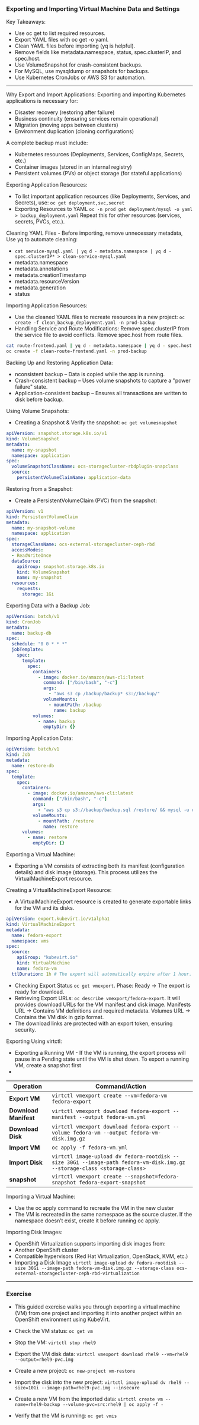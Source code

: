 ### Exporting and Importing Virtual Machine Data and Settings

Key Takeaways:
- Use oc get to list required resources.
- Export YAML files with oc get -o yaml.
- Clean YAML files before importing (yq is helpful).
- Remove fields like metadata.namespace, status, spec.clusterIP, and spec.host.
- Use VolumeSnapshot for crash-consistent backups.
- For MySQL, use mysqldump or snapshots for backups.
- Use Kubernetes CronJobs or AWS S3 for automation.

---

Why Export and Import Applications:
Exporting and importing Kubernetes applications is necessary for:
- Disaster recovery (restoring after failure)
- Business continuity (ensuring services remain operational)
- Migration (moving apps between clusters)
- Environment duplication (cloning configurations)

A complete backup must include:
- Kubernetes resources (Deployments, Services, ConfigMaps, Secrets, etc.)
- Container images (stored in an internal registry)
- Persistent volumes (PVs) or object storage (for stateful applications)

Exporting Application Resources:
- To list important application resources (like Deployments, Services, and Secrets), use: `oc get deployment,svc,secret`
- Exporting Resources to YAML `oc -n prod get deployment/mysql -o yaml > backup_deployment.yaml` Repeat this for other resources (services, secrets, PVCs, etc.).

Cleaning YAML Files - Before importing, remove unnecessary metadata, Use yq to automate cleaning: 
- `cat service-mysql.yaml | yq d - metadata.namespace | yq d - spec.clusterIP* > clean-service-mysql.yaml`
- metadata.namespace
- metadata.annotations
- metadata.creationTimestamp
- metadata.resourceVersion
- metadata.generation
- status

Importing Application Resources:
- Use the cleaned YAML files to recreate resources in a new project: `oc create -f clean_backup_deployment.yaml -n prod-backup`
- Handling Service and Route Modifications: Remove spec.clusterIP from the service file to avoid conflicts. Remove spec.host from route files.
```sh
cat route-frontend.yaml | yq d - metadata.namespace | yq d - spec.host > clean-route-frontend.yaml
oc create -f clean-route-frontend.yaml -n prod-backup
```

Backing Up and Restoring Application Data:
- nconsistent backup – Data is copied while the app is running.
- Crash-consistent backup – Uses volume snapshots to capture a "power failure" state.
- Application-consistent backup – Ensures all transactions are written to disk before backup.

Using Volume Snapshots:
- Creating a Snapshot & Verify the snapshot: `oc get volumesnapshot`
```yaml
apiVersion: snapshot.storage.k8s.io/v1
kind: VolumeSnapshot
metadata:
  name: my-snapshot
  namespace: application
spec:
  volumeSnapshotClassName: ocs-storagecluster-rbdplugin-snapclass
  source:
    persistentVolumeClaimName: application-data
```

Restoring from a Snapshot:
- Create a PersistentVolumeClaim (PVC) from the snapshot:
```yaml
apiVersion: v1
kind: PersistentVolumeClaim
metadata:
  name: my-snapshot-volume
  namespace: application
spec:
  storageClassName: ocs-external-storagecluster-ceph-rbd
  accessModes:
  - ReadWriteOnce
  dataSource:
    apiGroup: snapshot.storage.k8s.io
    kind: VolumeSnapshot
    name: my-snapshot
  resources:
    requests:
      storage: 1Gi
```

Exporting Data with a Backup Job:
```yaml
apiVersion: batch/v1
kind: CronJob
metadata:
  name: backup-db
spec:
  schedule: "0 0 * * *"
  jobTemplate:
    spec:
      template:
        spec:
          containers:
            - image: docker.io/amazon/aws-cli:latest
              command: ["/bin/bash", "-c"]
              args:
                - "aws s3 cp /backup/backup* s3://backup/"
              volumeMounts:
                - mountPath: /backup
                  name: backup
          volumes:
            - name: backup
              emptyDir: {}
```

Importing Application Data:
```yaml
apiVersion: batch/v1
kind: Job
metadata:
  name: restore-db
spec:
  template:
    spec:
      containers:
        - image: docker.io/amazon/aws-cli:latest
          command: ["/bin/bash", "-c"]
          args:
            - "aws s3 cp s3://backup/backup.sql /restore/ && mysql -u user -p password < /restore/backup.sql"
          volumeMounts:
            - mountPath: /restore
              name: restore
      volumes:
        - name: restore
          emptyDir: {}
```

Exporting a Virtual Machine:
- Exporting a VM consists of extracting both its manifest (configuration details) and disk image (storage). This process utilizes the VirtualMachineExport resource.

Creating a VirtualMachineExport Resource:
- A VirtualMachineExport resource is created to generate exportable links for the VM and its disks. 
```yml
apiVersion: export.kubevirt.io/v1alpha1
kind: VirtualMachineExport
metadata:
  name: fedora-export
  namespace: vms
spec:
  source:
    apiGroup: "kubevirt.io"
    kind: VirtualMachine
    name: fedora-vm
  ttlDuration: 1h # The export will automatically expire after 1 hour.
```
- Checking Export Status `oc get vmexport`. Phase: Ready → The export is ready for download.
- Retrieving Export URLs:  `oc describe vmexport/fedora-export`. It will provides download URLs for the VM manifest and disk image. Manifests URL → Contains VM definitions and required metadata. Volumes URL → Contains the VM disk in gzip format.
- The download links are protected with an export token, ensuring security.

Exporting Using virtctl:
- Exporting a Running VM - If the VM is running, the export process will pause in a Pending state until the VM is shut down. To export a running VM, create a snapshot first
-  
| Operation           | Command/Action                                                                                                                               |
|---------------------|--------------------------------------------------------------------------------------------------------------------------------------------|
| **Export VM** | `virtctl vmexport create --vm=fedora-vm fedora-export`                                                                                       |
| **Download Manifest** | `virtctl vmexport download fedora-export --manifest --output fedora-vm.yml`                                                                  |
| **Download Disk** | `virtctl vmexport download fedora-export --volume fedora-vm --output fedora-vm-disk.img.gz`                                                |
| **Import VM** | `oc apply -f fedora-vm.yml`                                                                                                                 |
| **Import Disk** | `virtctl image-upload dv fedora-rootdisk --size 30Gi --image-path fedora-vm-disk.img.gz --storage-class <storage-class>` |
| **snapshot** | `virtctl vmexport create --snapshot=fedora-snapshot fedora-export-snapshot` |

Importing a Virtual Machine:
- Use the oc apply command to recreate the VM in the new cluster
- The VM is recreated in the same namespace as the source cluster. If the namespace doesn’t exist, create it before running oc apply.

Importing Disk Images:
- OpenShift Virtualization supports importing disk images from:
- Another OpenShift cluster
- Compatible hypervisors (Red Hat Virtualization, OpenStack, KVM, etc.)
- Importing a Disk Image `virtctl image-upload dv fedora-rootdisk --size 30Gi --image-path fedora-vm-disk.img.gz --storage-class ocs-external-storagecluster-ceph-rbd-virtualization`

---

### Exercise

- This guided exercise walks you through exporting a virtual machine (VM) from one project and importing it into another project within an OpenShift environment using KubeVirt.

- Check the VM status: `oc get vm`
- Stop the VM: `virtctl stop rhel9`
- Export the VM disk data: `virtctl vmexport download rhel9 --vm=rhel9 --output=rhel9-pvc.img`
- Create a new project: `oc new-project vm-restore`
- Import the disk into the new project: `virtctl image-upload dv rhel9 --size=10Gi --image-path=rhel9-pvc.img --insecure`
- Create a new VM from the imported data: `virtctl create vm --name=rhel9-backup --volume-pvc=src:rhel9 | oc apply -f -`
- Verify that the VM is running: `oc get vmis`
